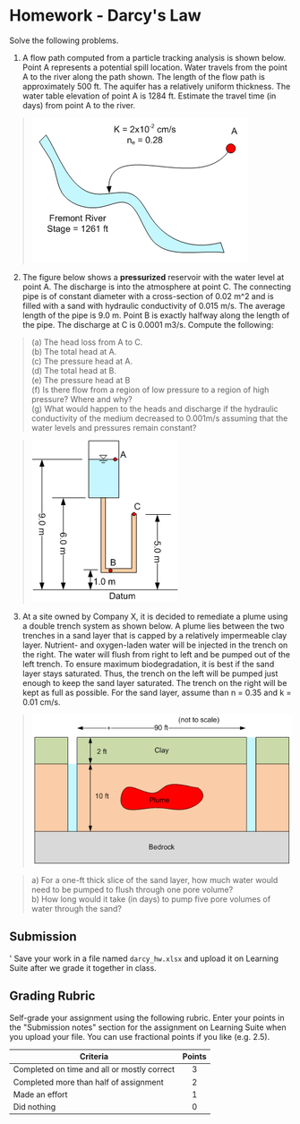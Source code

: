 # Homework - Darcy's Law

Solve the following problems. 

1. A flow path computed from a particle tracking analysis is shown below. Point A represents a potential spill location. Water travels from the point A to the river along the path shown. The length of the flow path is approximately 500 ft. The aquifer has a relatively uniform thickness. The water table elevation of point A is 1284 ft. Estimate the travel time (in days) from point A to the river.

>![fremont.png](images%2Ffremont.png)

2. The figure below shows a **pressurized** reservoir with the water level at point A.  The discharge is into the atmosphere at point C.  The connecting pipe is of constant diameter with a cross-section of 0.02 m^2 and is filled with a sand with hydraulic conductivity of 0.015 m/s.  The average length of the pipe is 9.0 m.  Point B is exactly halfway along the length of the pipe.  The discharge at C is 0.0001 m3/s.  Compute the following:

>(a) The head loss from A to C.<br>
(b) The total head at A.<br>
(c) The pressure head at A.<br>
(d) The total head at B.<br>
(e) The pressure head at B<br>
(f) Is there flow from a region of low pressure to a region of high pressure? Where and why?<br>
(g) What would happen to the heads and discharge if the hydraulic conductivity of the medium decreased to 0.001m/s assuming that the water levels and pressures remain constant?

>![tank.gif](images%2Ftank.gif)

3. At a site owned by Company X, it is decided to remediate a plume using a double trench system as shown below. A plume lies between the two trenches in a sand layer that is capped by a relatively impermeable clay layer. Nutrient- and oxygen-laden water will be injected in the trench on the right. The water will flush from right to left and be pumped out of the left trench. To ensure maximum biodegradation, it is best if the sand layer stays saturated. Thus, the trench on the left will be pumped just enough to keep the sand layer saturated. The trench on the right will be kept as full as possible. For the sand layer, assume than n = 0.35 and k = 0.01 cm/s.

>![trench.png](images%2Ftrench.png)

>a) For a one-ft thick slice of the sand layer, how much water would need to be pumped to flush through one pore volume?<br>
b) How long would it take (in days) to pump five pore volumes of water through the sand?

## Submission
'
Save your work in a file named `darcy_hw.xlsx` and upload it on Learning Suite after we grade it together in class.

## Grading Rubric

Self-grade your assignment using the following rubric. Enter your points in the "Submission notes" section for the assignment on Learning Suite when you upload your file. You can use fractional points if you like (e.g. 2.5).

| Criteria                                    | Points |
|---------------------------------------------|:------:|
| Completed on time and all or mostly correct |   3    |
| Completed more than half of assignment      |   2    |
| Made an effort                              |   1    |
| Did nothing                                 |   0    |
